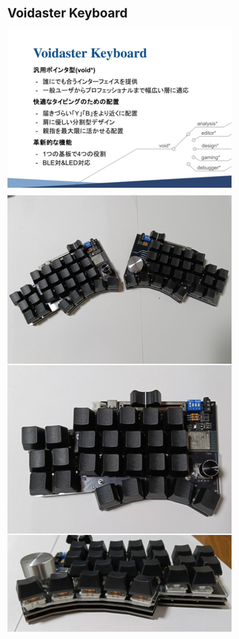 # Voidaster Keyboard
![](./_attachments/picture.jpg)

![](./_attachments/keyboard1.jpg)  
![](./_attachments/keyboard2.jpg)  
![](./_attachments/side.jpg)  

